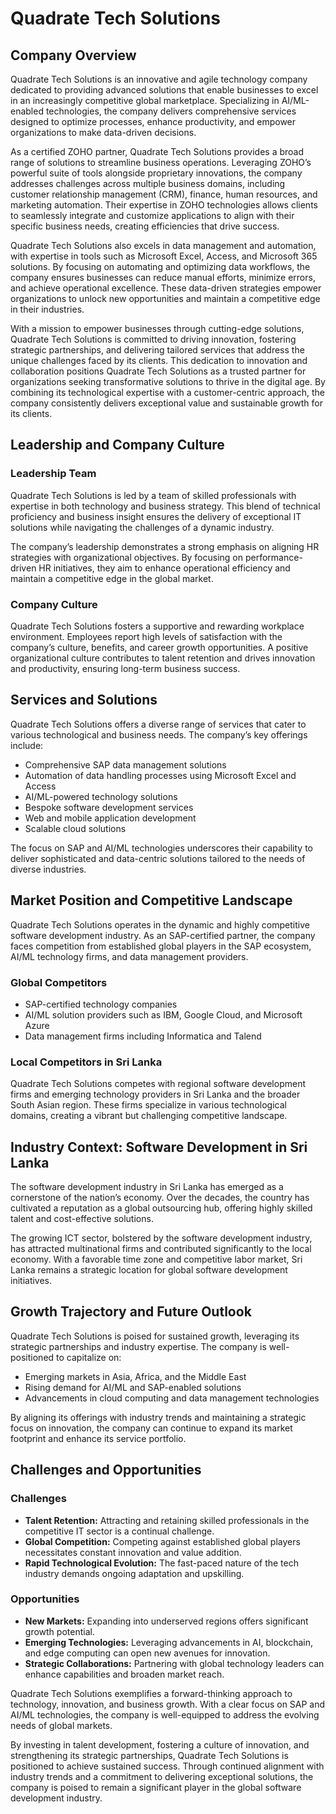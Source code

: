 # Quadrate Tech Solutions

## Company Overview  

Quadrate Tech Solutions is an innovative and agile technology company dedicated to providing advanced solutions that enable businesses to excel in an increasingly competitive global marketplace. Specializing in AI/ML-enabled technologies, the company delivers comprehensive services designed to optimize processes, enhance productivity, and empower organizations to make data-driven decisions.  

As a certified ZOHO partner, Quadrate Tech Solutions provides a broad range of solutions to streamline business operations. Leveraging ZOHO’s powerful suite of tools alongside proprietary innovations, the company addresses challenges across multiple business domains, including customer relationship management (CRM), finance, human resources, and marketing automation. Their expertise in ZOHO technologies allows clients to seamlessly integrate and customize applications to align with their specific business needs, creating efficiencies that drive success.  

Quadrate Tech Solutions also excels in data management and automation, with expertise in tools such as Microsoft Excel, Access, and Microsoft 365 solutions. By focusing on automating and optimizing data workflows, the company ensures businesses can reduce manual efforts, minimize errors, and achieve operational excellence. These data-driven strategies empower organizations to unlock new opportunities and maintain a competitive edge in their industries.  

With a mission to empower businesses through cutting-edge solutions, Quadrate Tech Solutions is committed to driving innovation, fostering strategic partnerships, and delivering tailored services that address the unique challenges faced by its clients. This dedication to innovation and collaboration positions Quadrate Tech Solutions as a trusted partner for organizations seeking transformative solutions to thrive in the digital age. By combining its technological expertise with a customer-centric approach, the company consistently delivers exceptional value and sustainable growth for its clients.  

## Leadership and Company Culture  

### Leadership Team  

Quadrate Tech Solutions is led by a team of skilled professionals with expertise in both technology and business strategy. This blend of technical proficiency and business insight ensures the delivery of exceptional IT solutions while navigating the challenges of a dynamic industry.  

The company’s leadership demonstrates a strong emphasis on aligning HR strategies with organizational objectives. By focusing on performance-driven HR initiatives, they aim to enhance operational efficiency and maintain a competitive edge in the global market.  

### Company Culture  

Quadrate Tech Solutions fosters a supportive and rewarding workplace environment. Employees report high levels of satisfaction with the company’s culture, benefits, and career growth opportunities. A positive organizational culture contributes to talent retention and drives innovation and productivity, ensuring long-term business success.  

## Services and Solutions  

Quadrate Tech Solutions offers a diverse range of services that cater to various technological and business needs. The company’s key offerings include:  

- Comprehensive SAP data management solutions  
- Automation of data handling processes using Microsoft Excel and Access  
- AI/ML-powered technology solutions  
- Bespoke software development services  
- Web and mobile application development  
- Scalable cloud solutions  

The focus on SAP and AI/ML technologies underscores their capability to deliver sophisticated and data-centric solutions tailored to the needs of diverse industries.  

## Market Position and Competitive Landscape  

Quadrate Tech Solutions operates in the dynamic and highly competitive software development industry. As an SAP-certified partner, the company faces competition from established global players in the SAP ecosystem, AI/ML technology firms, and data management providers.  

### Global Competitors  

- SAP-certified technology companies  
- AI/ML solution providers such as IBM, Google Cloud, and Microsoft Azure  
- Data management firms including Informatica and Talend  

### Local Competitors in Sri Lanka  

Quadrate Tech Solutions competes with regional software development firms and emerging technology providers in Sri Lanka and the broader South Asian region. These firms specialize in various technological domains, creating a vibrant but challenging competitive landscape.  

## Industry Context: Software Development in Sri Lanka  

The software development industry in Sri Lanka has emerged as a cornerstone of the nation’s economy. Over the decades, the country has cultivated a reputation as a global outsourcing hub, offering highly skilled talent and cost-effective solutions.  

The growing ICT sector, bolstered by the software development industry, has attracted multinational firms and contributed significantly to the local economy. With a favorable time zone and competitive labor market, Sri Lanka remains a strategic location for global software development initiatives.  

## Growth Trajectory and Future Outlook  

Quadrate Tech Solutions is poised for sustained growth, leveraging its strategic partnerships and industry expertise. The company is well-positioned to capitalize on:  

- Emerging markets in Asia, Africa, and the Middle East  
- Rising demand for AI/ML and SAP-enabled solutions  
- Advancements in cloud computing and data management technologies  

By aligning its offerings with industry trends and maintaining a strategic focus on innovation, the company can continue to expand its market footprint and enhance its service portfolio.  

## Challenges and Opportunities  

### Challenges  

- **Talent Retention:** Attracting and retaining skilled professionals in the competitive IT sector is a continual challenge.  
- **Global Competition:** Competing against established global players necessitates constant innovation and value addition.  
- **Rapid Technological Evolution:** The fast-paced nature of the tech industry demands ongoing adaptation and upskilling.  

### Opportunities  

- **New Markets:** Expanding into underserved regions offers significant growth potential.  
- **Emerging Technologies:** Leveraging advancements in AI, blockchain, and edge computing can open new avenues for innovation.  
- **Strategic Collaborations:** Partnering with global technology leaders can enhance capabilities and broaden market reach.  

Quadrate Tech Solutions exemplifies a forward-thinking approach to technology, innovation, and business growth. With a clear focus on SAP and AI/ML technologies, the company is well-equipped to address the evolving needs of global markets.  

By investing in talent development, fostering a culture of innovation, and strengthening its strategic partnerships, Quadrate Tech Solutions is positioned to achieve sustained success. Through continued alignment with industry trends and a commitment to delivering exceptional solutions, the company is poised to remain a significant player in the global software development industry.  
